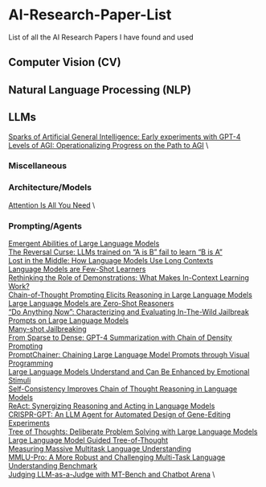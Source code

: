 # AI-Research-Paper-List
List of all the AI Research Papers I have found and used

## Computer Vision (CV)

## Natural Language Processing (NLP)

## LLMs
[Sparks of Artificial General Intelligence: Early experiments with GPT-4](https://arxiv.org/pdf/2303.12712.pdf)  \
[Levels of AGI: Operationalizing Progress on the Path to AGI](https://arxiv.org/pdf/2311.02462) \

### Miscellaneous

### Architecture/Models
[Attention Is All You Need](https://arxiv.org/pdf/1706.03762) \

### Prompting/Agents
[Emergent Abilities of Large Language Models](https://arxiv.org/pdf/2206.07682) \
[The Reversal Curse: LLMs trained on “A is B” fail to learn “B is A”](https://arxiv.org/pdf/2309.12288.pdf) \
[Lost in the Middle: How Language Models Use Long Contexts](https://arxiv.org/pdf/2307.03172) \
[Language Models are Few-Shot Learners](https://arxiv.org/pdf/2005.14165) \
[Rethinking the Role of Demonstrations: What Makes In-Context Learning Work?](https://arxiv.org/pdf/2202.12837) \
[Chain-of-Thought Prompting Elicits Reasoning in Large Language Models](https://arxiv.org/pdf/2201.11903) \
[Large Language Models are Zero-Shot Reasoners](https://arxiv.org/pdf/2201.11903) \
[“Do Anything Now”: Characterizing and Evaluating In-The-Wild Jailbreak Prompts on Large Language Models](https://arxiv.org/pdf/2308.03825.pdf) \
[Many-shot Jailbreaking](https://cdn.sanity.io/files/4zrzovbb/website/af5633c94ed2beb282f6a53c595eb437e8e7b630.pdf) \
[From Sparse to Dense: GPT-4 Summarization with Chain of Density Prompting](https://arxiv.org/pdf/2309.04269.pdf) \
[PromptChainer: Chaining Large Language Model Prompts through Visual Programming](https://arxiv.org/pdf/2203.06566) \
[Large Language Models Understand and Can Be Enhanced by Emotional Stimuli](https://arxiv.org/pdf/2307.11760) \
[Self-Consistency Improves Chain of Thought Reasoning in Language Models](https://arxiv.org/pdf/2203.11171) \
[ReAct: Synergizing Reasoning and Acting in Language Models](https://arxiv.org/pdf/2210.03629) \
[CRISPR-GPT: An LLM Agent for Automated Design of Gene-Editing Experiments](https://arxiv.org/pdf/2404.18021) \
[Tree of Thoughts: Deliberate Problem Solving with Large Language Models](https://arxiv.org/pdf/2305.10601) \
[Large Language Model Guided Tree-of-Thought](https://arxiv.org/pdf/2305.08291) \
[Measuring Massive Multitask Language Understanding](https://arxiv.org/abs/2009.03300) \
[MMLU-Pro: A More Robust and Challenging Multi-Task Language Understanding Benchmark](https://arxiv.org/abs/2406.01574) \
[Judging LLM-as-a-Judge with MT-Bench and Chatbot Arena](https://arxiv.org/abs/2306.05685) \





